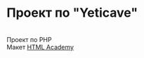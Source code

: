 <h1>Проект по "Yeticave"</h1><br>
Проект по PHP <br>
Макет  <a href="https://htmlacademy.ru">HTML Academy</a>
